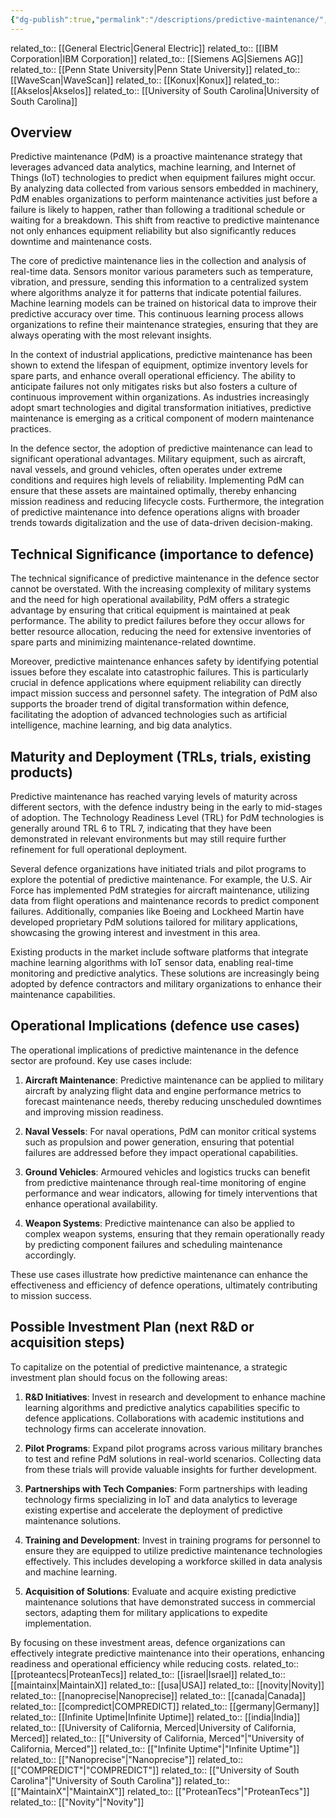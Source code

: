 ```yaml
---
{"dg-publish":true,"permalink":"/descriptions/predictive-maintenance/","title":"predictive maintenance"}
---
```


related_to:: [[General Electric\|General Electric]]
related_to:: [[IBM Corporation\|IBM Corporation]]
related_to:: [[Siemens AG\|Siemens AG]]
related_to:: [[Penn State University\|Penn State University]]
related_to:: [[WaveScan\|WaveScan]]
related_to:: [[Konux\|Konux]]
related_to:: [[Akselos\|Akselos]]
related_to:: [[University of South Carolina\|University of South Carolina]]
## Overview
Predictive maintenance (PdM) is a proactive maintenance strategy that leverages advanced data analytics, machine learning, and Internet of Things (IoT) technologies to predict when equipment failures might occur. By analyzing data collected from various sensors embedded in machinery, PdM enables organizations to perform maintenance activities just before a failure is likely to happen, rather than following a traditional schedule or waiting for a breakdown. This shift from reactive to predictive maintenance not only enhances equipment reliability but also significantly reduces downtime and maintenance costs.

The core of predictive maintenance lies in the collection and analysis of real-time data. Sensors monitor various parameters such as temperature, vibration, and pressure, sending this information to a centralized system where algorithms analyze it for patterns that indicate potential failures. Machine learning models can be trained on historical data to improve their predictive accuracy over time. This continuous learning process allows organizations to refine their maintenance strategies, ensuring that they are always operating with the most relevant insights.

In the context of industrial applications, predictive maintenance has been shown to extend the lifespan of equipment, optimize inventory levels for spare parts, and enhance overall operational efficiency. The ability to anticipate failures not only mitigates risks but also fosters a culture of continuous improvement within organizations. As industries increasingly adopt smart technologies and digital transformation initiatives, predictive maintenance is emerging as a critical component of modern maintenance practices.

In the defence sector, the adoption of predictive maintenance can lead to significant operational advantages. Military equipment, such as aircraft, naval vessels, and ground vehicles, often operates under extreme conditions and requires high levels of reliability. Implementing PdM can ensure that these assets are maintained optimally, thereby enhancing mission readiness and reducing lifecycle costs. Furthermore, the integration of predictive maintenance into defence operations aligns with broader trends towards digitalization and the use of data-driven decision-making.

## Technical Significance (importance to defence)
The technical significance of predictive maintenance in the defence sector cannot be overstated. With the increasing complexity of military systems and the need for high operational availability, PdM offers a strategic advantage by ensuring that critical equipment is maintained at peak performance. The ability to predict failures before they occur allows for better resource allocation, reducing the need for extensive inventories of spare parts and minimizing maintenance-related downtime.

Moreover, predictive maintenance enhances safety by identifying potential issues before they escalate into catastrophic failures. This is particularly crucial in defence applications where equipment reliability can directly impact mission success and personnel safety. The integration of PdM also supports the broader trend of digital transformation within defence, facilitating the adoption of advanced technologies such as artificial intelligence, machine learning, and big data analytics.

## Maturity and Deployment (TRLs, trials, existing products)
Predictive maintenance has reached varying levels of maturity across different sectors, with the defence industry being in the early to mid-stages of adoption. The Technology Readiness Level (TRL) for PdM technologies is generally around TRL 6 to TRL 7, indicating that they have been demonstrated in relevant environments but may still require further refinement for full operational deployment.

Several defence organizations have initiated trials and pilot programs to explore the potential of predictive maintenance. For example, the U.S. Air Force has implemented PdM strategies for aircraft maintenance, utilizing data from flight operations and maintenance records to predict component failures. Additionally, companies like Boeing and Lockheed Martin have developed proprietary PdM solutions tailored for military applications, showcasing the growing interest and investment in this area.

Existing products in the market include software platforms that integrate machine learning algorithms with IoT sensor data, enabling real-time monitoring and predictive analytics. These solutions are increasingly being adopted by defence contractors and military organizations to enhance their maintenance capabilities.

## Operational Implications (defence use cases)
The operational implications of predictive maintenance in the defence sector are profound. Key use cases include:

1. **Aircraft Maintenance**: Predictive maintenance can be applied to military aircraft by analyzing flight data and engine performance metrics to forecast maintenance needs, thereby reducing unscheduled downtimes and improving mission readiness.

2. **Naval Vessels**: For naval operations, PdM can monitor critical systems such as propulsion and power generation, ensuring that potential failures are addressed before they impact operational capabilities.

3. **Ground Vehicles**: Armoured vehicles and logistics trucks can benefit from predictive maintenance through real-time monitoring of engine performance and wear indicators, allowing for timely interventions that enhance operational availability.

4. **Weapon Systems**: Predictive maintenance can also be applied to complex weapon systems, ensuring that they remain operationally ready by predicting component failures and scheduling maintenance accordingly.

These use cases illustrate how predictive maintenance can enhance the effectiveness and efficiency of defence operations, ultimately contributing to mission success.

## Possible Investment Plan (next R&D or acquisition steps)
To capitalize on the potential of predictive maintenance, a strategic investment plan should focus on the following areas:

1. **R&D Initiatives**: Invest in research and development to enhance machine learning algorithms and predictive analytics capabilities specific to defence applications. Collaborations with academic institutions and technology firms can accelerate innovation.

2. **Pilot Programs**: Expand pilot programs across various military branches to test and refine PdM solutions in real-world scenarios. Collecting data from these trials will provide valuable insights for further development.

3. **Partnerships with Tech Companies**: Form partnerships with leading technology firms specializing in IoT and data analytics to leverage existing expertise and accelerate the deployment of predictive maintenance solutions.

4. **Training and Development**: Invest in training programs for personnel to ensure they are equipped to utilize predictive maintenance technologies effectively. This includes developing a workforce skilled in data analysis and machine learning.

5. **Acquisition of Solutions**: Evaluate and acquire existing predictive maintenance solutions that have demonstrated success in commercial sectors, adapting them for military applications to expedite implementation.

By focusing on these investment areas, defence organizations can effectively integrate predictive maintenance into their operations, enhancing readiness and operational efficiency while reducing costs.
related_to:: [[proteantecs\|ProteanTecs]]
related_to:: [[israel\|Israel]]
related_to:: [[maintainx\|MaintainX]]
related_to:: [[usa\|USA]]
related_to:: [[novity\|Novity]]
related_to:: [[nanoprecise\|Nanoprecise]]
related_to:: [[canada\|Canada]]
related_to:: [[compredict\|COMPREDICT]]
related_to:: [[germany\|Germany]]
related_to:: [[Infinite Uptime\|Infinite Uptime]]
related_to:: [[india\|India]]
related_to:: [[University of California, Merced\|University of California, Merced]]
related_to:: [["University of California, Merced"\|"University of California, Merced"]]
related_to:: [["Infinite Uptime"\|"Infinite Uptime"]]
related_to:: [["Nanoprecise"\|"Nanoprecise"]]
related_to:: [["COMPREDICT"\|"COMPREDICT"]]
related_to:: [["University of South Carolina"\|"University of South Carolina"]]
related_to:: [["MaintainX"\|"MaintainX"]]
related_to:: [["ProteanTecs"\|"ProteanTecs"]]
related_to:: [["Novity"\|"Novity"]]
